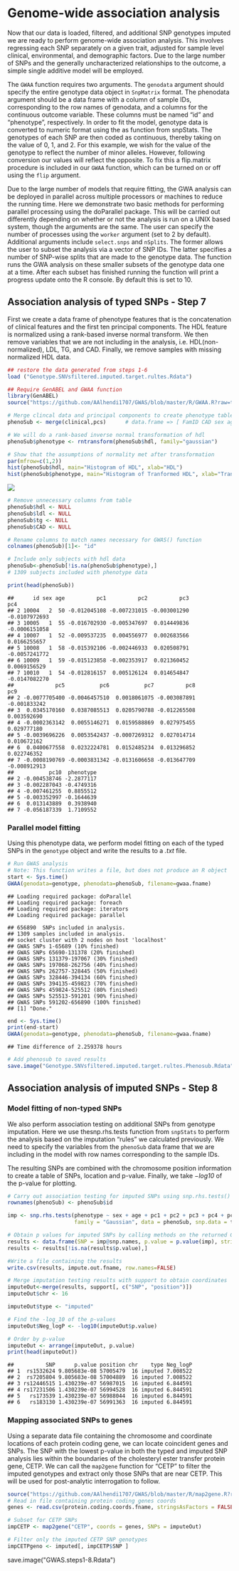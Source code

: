 # Genome-wide association analysis
Now that our data is loaded, filtered, and additional SNP genotypes imputed we are ready to perform genome-wide association analysis. This involves regressing each SNP separately on a given trait, adjusted for sample level clinical, environmental, and demographic factors. Due to the large number of SNPs and the generally uncharacterized relationships to the outcome, a simple single additive model will be employed.

The `GWAA` function requires two arguments. The `genodata` argument should specify the entire genotype data object in `SnpMatrix` format. The phenodata argument should be a data frame with a column of sample IDs, corresponding to the row names of genodata, and a columns for the continuous outcome variable. These columns must be named “id” and “phenotype”, respectively. In order to fit the model, genotype data is converted to numeric format using the as function from snpStats. The genotypes of each SNP are then coded as continuous, thereby taking on the value of 0, 1, and 2. For this example, we wish for the value of the genotype to reflect the number of minor alleles. However, following conversion our values will reflect the opposite. To fix this a flip.matrix procedure is included in our `GWAA` function, which can be turned on or off using the `flip` argument.

Due to the large number of models that require fitting, the GWA analysis can be deployed in parallel across multiple processors or machines to reduce the running time. Here we demonstrate two basic methods for performing parallel processing using the doParallel package. This will be carried out differently depending on whether or not the analysis is run on a UNIX based system, though the arguments are the same. The user can specify the number of processes using the `worker` argument (set to 2 by default). Additional arguments include `select.snps` and `nSplits`. The former allows the user to subset the analysis via a vector of SNP IDs. The latter specifies a number of SNP-wise splits that are made to the genotype data. The function runs the GWA analysis on these smaller subsets of the genotype data one at a time. After each subset has finished running the function will print a progress update onto the R console. By default this is set to 10.

## Association analysis of typed SNPs - Step 7
First we create a data frame of phenotype features that is the concatenation of clinical features and the first ten principal components. The HDL feature is normalized using a rank-based inverse normal transform. We then remove variables that we are not including in the analysis, i.e. HDL(non-normalized), LDL, TG, and CAD. Finally, we remove samples with missing normalized HDL data.

```r
## restore the data generated from steps 1-6
load ("Genotype.SNVsfiltered.imputed.target.rultes.Rdata")

## Require GenABEL and GWAA function
library(GenABEL)
source("https://github.com/AAlhendi1707/GWAS/blob/master/R/GWAA.R?raw=true")

# Merge clincal data and principal components to create phenotype table
phenoSub <- merge(clinical,pcs)      # data.frame => [ FamID CAD sex age hdl pc1 pc2 ... pc10 ]

# We will do a rank-based inverse normal transformation of hdl
phenoSub$phenotype <- rntransform(phenoSub$hdl, family="gaussian")

# Show that the assumptions of normality met after transformation
par(mfrow=c(1,2))
hist(phenoSub$hdl, main="Histogram of HDL", xlab="HDL")
hist(phenoSub$phenotype, main="Histogram of Tranformed HDL", xlab="Transformed HDL")
```
<img src="imgs/HDL-transformation.png">

```r
# Remove unnecessary columns from table
phenoSub$hdl <- NULL
phenoSub$ldl <- NULL
phenoSub$tg <- NULL
phenoSub$CAD <- NULL

# Rename columns to match names necessary for GWAS() function
colnames(phenoSub)[1]<- "id"

# Include only subjects with hdl data
phenoSub<-phenoSub[!is.na(phenoSub$phenotype),]
# 1309 subjects included with phenotype data

print(head(phenoSub))
```
```
##      id sex age          pc1          pc2          pc3           pc4
## 2 10004   2  50 -0.012045108 -0.007231015 -0.003001290 -0.0107972693
## 3 10005   1  55 -0.016702930 -0.005347697  0.014449836 -0.0006151058
## 4 10007   1  52 -0.009537235  0.004556977  0.002683566  0.0166255657
## 5 10008   1  58 -0.015392106 -0.002446933  0.020508791 -0.0057241772
## 6 10009   1  59 -0.015123858 -0.002353917  0.021360452  0.0069156529
## 7 10010   1  54 -0.012816157  0.005126124  0.014654847 -0.0147082270
##             pc5           pc6           pc7          pc8          pc9
## 2 -0.0077705400 -0.0046457510  0.0018061075 -0.003087891 -0.001833242
## 3  0.0345170160  0.0387085513  0.0205790788 -0.012265508  0.003592690
## 4 -0.0002363142  0.0055146271  0.0159588869  0.027975455  0.029777180
## 5 -0.0039696226  0.0053542437 -0.0007269312  0.027014714  0.010672162
## 6  0.0400677558  0.0232224781  0.0152485234  0.013296852  0.022746352
## 7 -0.0008190769 -0.0003831342 -0.0131606658 -0.013647709 -0.008912913
##           pc10  phenotype
## 2 -0.004538746 -2.2877117
## 3 -0.002287043 -0.4749316
## 4 -0.007461255  0.8855512
## 5 -0.003352997 -0.1644639
## 6  0.013143889  0.3938940
## 7 -0.056187339  1.7109552
```
### Parallel model fitting
Using this phenotype data, we perform model fitting on each of the typed SNPs in the `genotype` object and write the results to a *.txt* file.

```r
# Run GWAS analysis
# Note: This function writes a file, but does not produce an R object
start <- Sys.time()
GWAA(genodata=genotype, phenodata=phenoSub, filename=gwaa.fname)
```
```
## Loading required package: doParallel
## Loading required package: foreach
## Loading required package: iterators
## Loading required package: parallel

## 656890  SNPs included in analysis.
## 1309 samples included in analysis.
## socket cluster with 2 nodes on host 'localhost'
## GWAS SNPs 1-65689 (10% finished)
## GWAS SNPs 65690-131378 (20% finished)
## GWAS SNPs 131379-197067 (30% finished)
## GWAS SNPs 197068-262756 (40% finished)
## GWAS SNPs 262757-328445 (50% finished)
## GWAS SNPs 328446-394134 (60% finished)
## GWAS SNPs 394135-459823 (70% finished)
## GWAS SNPs 459824-525512 (80% finished)
## GWAS SNPs 525513-591201 (90% finished)
## GWAS SNPs 591202-656890 (100% finished)
## [1] "Done."
```
```r
end <- Sys.time()
print(end-start)
GWAA(genodata=genotype, phenodata=phenoSub, filename=gwaa.fname)
```
```
## Time difference of 2.259378 hours
```
```r
# Add phenosub to saved results
save.image("Genotype.SNVsfiltered.imputed.target.rultes.Phenosub.Rdata")
```

## Association analysis of imputed SNPs - Step 8
### Model fitting of non-typed SNPs
We also perform association testing on additional SNPs from genotype imputation. Here we use thesnp.rhs.tests function from `snpStats` to perform the analysis based on the imputation “rules” we calculated previously. We need to specify the variables from the `phenoSub` data frame that we are including in the model with row names corresponding to the sample IDs.

The resulting SNPs are combined with the chromosome position information to create a table of SNPs, location and p-value. Finally, we take *−log10* of the p-value for plotting.

```r
# Carry out association testing for imputed SNPs using snp.rhs.tests()
rownames(phenoSub) <- phenoSub$id

imp <- snp.rhs.tests(phenotype ~ sex + age + pc1 + pc2 + pc3 + pc4 + pc5 + pc6 + pc7 + pc8 + pc9 + pc10,
                     family = "Gaussian", data = phenoSub, snp.data = target, rules = rules)

# Obtain p values for imputed SNPs by calling methods on the returned GlmTests object.
results <- data.frame(SNP = imp@snp.names, p.value = p.value(imp), stringsAsFactors = FALSE)
results <- results[!is.na(results$p.value),]

#Write a file containing the results
write.csv(results, impute.out.fname, row.names=FALSE)

# Merge imputation testing results with support to obtain coordinates
imputeOut<-merge(results, support[, c("SNP", "position")])
imputeOut$chr <- 16

imputeOut$type <- "imputed"

# Find the -log_10 of the p-values
imputeOut$Neg_logP <- -log10(imputeOut$p.value)

# Order by p-value
imputeOut <- arrange(imputeOut, p.value)
print(head(imputeOut))
```
```
##          SNP      p.value position chr    type Neg_logP
## 1  rs1532624 9.805683e-08 57005479  16 imputed 7.008522
## 2  rs7205804 9.805683e-08 57004889  16 imputed 7.008522
## 3 rs12446515 1.430239e-07 56987015  16 imputed 6.844591
## 4 rs17231506 1.430239e-07 56994528  16 imputed 6.844591
## 5   rs173539 1.430239e-07 56988044  16 imputed 6.844591
## 6   rs183130 1.430239e-07 56991363  16 imputed 6.844591
```
### Mapping associated SNPs to genes

Using a separate data file containing the chromosome and coordinate locations of each protein coding gene, we can locate coincident genes and SNPs.
The SNP with the lowest p-value in both the typed and imputed SNP analysis lies within the boundaries of the cholesteryl ester transfer protein gene, CETP. We can call the `map2gene` function for “CETP” to filter the imputed genotypes and extract only those SNPs that are near CETP. This will be used for post-analytic interrogation to follow.

```r
source("https://github.com/AAlhendi1707/GWAS/blob/master/R/map2gene.R?raw=true")
# Read in file containing protein coding genes coords
genes <- read.csv(protein.coding.coords.fname, stringsAsFactors = FALSE)

# Subset for CETP SNPs
impCETP <- map2gene("CETP", coords = genes, SNPs = imputeOut)

# Filter only the imputed CETP SNP genotypes 
impCETPgeno <- imputed[, impCETP$SNP ]
```
save.image("GWAS.steps1-8.Rdata")

